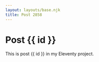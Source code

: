 ```yaml
---
layout: layouts/base.njk
title: Post 2858
---
```


# Post {{ id }}

This is post {{ id }} in my Eleventy project.
